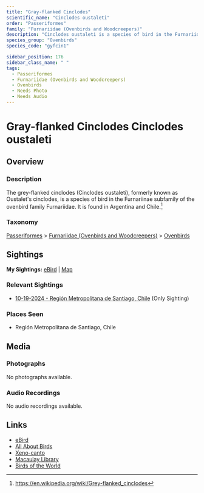 ```yaml
---
title: "Gray-flanked Cinclodes"
scientific_name: "Cinclodes oustaleti"
order: "Passeriformes"
family: "Furnariidae (Ovenbirds and Woodcreepers)"
description: "Cinclodes oustaleti is a species of bird in the Furnariidae (Ovenbirds and Woodcreepers) family. It has been observed 1 times."
species_group: "Ovenbirds"
species_code: "gyfcin1"

sidebar_position: 176
sidebar_class_name: " "
tags: 
  - Passeriformes
  - Furnariidae (Ovenbirds and Woodcreepers)
  - Ovenbirds
  - Needs Photo
  - Needs Audio
---
```


# Gray-flanked Cinclodes <span className='sci_name'>Cinclodes oustaleti</span>

## Overview

### Description
The grey-flanked cinclodes (Cinclodes oustaleti), formerly known as Oustalet's cinclodes, is a species of bird in the Furnariinae subfamily of the ovenbird family Furnariidae. It is found in Argentina and Chile.[^1]

[^1]: https://en.wikipedia.org/wiki/Grey-flanked_cinclodes

### Taxonomy
[Passeriformes](/tags/passeriformes) > [Furnariidae (Ovenbirds and Woodcreepers)](/tags/furnariidae-ovenbirds-and-woodcreepers) > [Ovenbirds](/tags/ovenbirds)


## Sightings

**My Sightings:** [eBird](https://ebird.org/lifelist?r=world&time=life&spp=gyfcin1) | [Map](/map?species_code=gyfcin1)

### Relevant Sightings

* [10-19-2024 - Región Metropolitana de Santiago, Chile](https://ebird.org/checklist/S199524278) (Only Sighting)

### Places Seen

* Región Metropolitana de Santiago, Chile



## Media
### Photographs
No photographs available.

### Audio Recordings
No audio recordings available.

## Links
* [eBird](https://ebird.org/species/gyfcin1) 
* [All About Birds](https://www.allaboutbirds.org/guide/gyfcin1) 
* [Xeno-canto](https://www.xeno-canto.org/species/cinclodes-oustaleti) 
* [Macaulay Library](https://search.macaulaylibrary.org/catalog?taxonCode=gyfcin1&sort=rating_rank_desc)
* [Birds of the World](https://birdsoftheworld.org/bow/species/gyfcin1)
